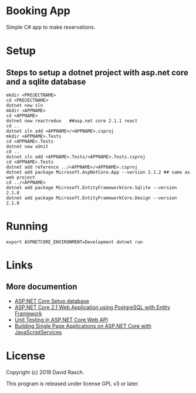 # Booking App

Simple C# app to make reservations.

# Setup

## Steps to setup a dotnet project with asp.net core and a sqlite database

```{shell}
mkdir <PROJECTNAME>
cd <PROJECTNAME>
dotnet new sln
mkdir <APPNAME>
cd <APPNAME>
dotnet new reactredux   ##asp.net core 2.1.1 react
cd ..
dotnet sln add <APPNAME>/<APPNAME>.csproj
mkdir <APPNAME>.Tests
cd <APPNAME>.Tests
dotnet new xUnit
cd ..
dotnet sln add <APPNAME>.Tests/<APPNAME>.Tests.csproj
cd <APPNAME>.Tests
dotnet add reference ../<APPNAME>/<APPNAME>.csproj
dotnet add package Microsoft.AspNetCore.App --version 2.1.2 ## same as web project
cd ../<APPNAME>
dotnet add package Microsoft.EntityFrameworkCore.Sqlite --version 2.1.8
dotnet add package Microsoft.EntityFrameworkCore.Design --version 2.1.8
```

# Running

```{shell}
export ASPNETCORE_ENVIRONMENT=Development dotnet run
```


# Links

## More documention

* [ASP.NET Core Setup database](https://docs.microsoft.com/en-us/ef/core/get-started/aspnetcore/new-db?tabs=netcore-cli)
* [ASP.NET Core 2.1 Web Application using PostgreSQL with Entity Framework](https://github.com/jasonsturges/postgresql-dotnet-core)
* [Unit Testing in ASP.NET Core Web API](https://code-maze.com/unit-testing-aspnetcore-web-api/)
* [Building Single Page Applications on ASP.NET Core with JavaScriptServices](https://devblogs.microsoft.com/aspnet/building-single-page-applications-on-asp-net-core-with-javascriptservices/)
# License

Copyright (c) 2019 David Rasch.

This program is released under license GPL v3 or later.
